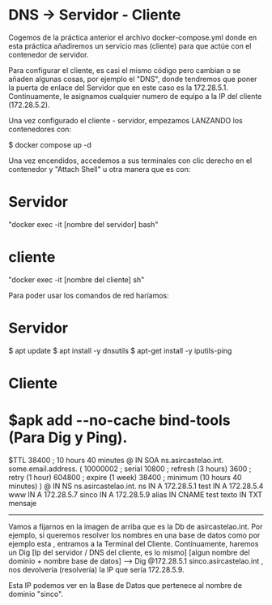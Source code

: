 # DNS -> Servidor - Cliente

Cogemos de la práctica anterior el archivo docker-compose.yml donde en esta práctica añadiremos un servicio mas (cliente) para que actúe con el contenedor de servidor.

Para configurar el cliente, es casi el mismo código pero cambian o se añaden algunas cosas, por ejemplo el "DNS", donde tendremos que poner la puerta de enlace  del Servidor que en este caso es la 172.28.5.1. Continuamente, le asignamos cualquier numero de equipo a la IP del cliente (172.28.5.2).


Una vez configurado el cliente - servidor, empezamos LANZANDO los contenedores con:

$ docker compose up -d

Una vez encendidos, accedemos a sus terminales con clic derecho en el contenedor y "Attach Shell" u otra manera que es con:

# Servidor

"docker exec -it [nombre del servidor] bash" 

# cliente

"docker exec -it [nombre del cliente] sh" 


Para poder usar los comandos de red haríamos:

# Servidor

$ apt update
$ apt install -y dnsutils
$ apt-get install -y iputils-ping

# Cliente

$apk add --no-cache bind-tools (Para Dig y Ping).
========================================================================
$TTL 38400	; 10 hours 40 minutes
@		IN SOA	ns.asircastelao.int. some.email.address. (
				10000002   ; serial
				10800      ; refresh (3 hours)
				3600       ; retry (1 hour)
				604800     ; expire (1 week)
				38400      ; minimum (10 hours 40 minutes)
				)
@		IN NS	ns.asircastelao.int.
ns		IN A		172.28.5.1
test	IN A		172.28.5.4
www		IN A  		172.28.5.7
sinco	IN A 		172.28.5.9
alias	IN CNAME	test
texto	IN TXT		mensaje

-------------------------------------------------------------------------

Vamos a fijarnos en la imagen de arriba que es la Db de asircastelao.int. Por ejemplo, si queremos resolver los nombres en una base de datos como por ejemplo esta , entramos a la Terminal del Cliente. Contínuamente, haremos un Dig [Ip del servidor / DNS del cliente, es lo mismo] [algun nombre del dominio + nombre base de datos] --> Dig @172.28.5.1 sinco.asircastelao.int , nos devolvería (resolvería) la IP que sería 172.28.5.9.

Esta IP podemos ver en la Base de Datos que pertenece al nombre de dominio "sinco".

